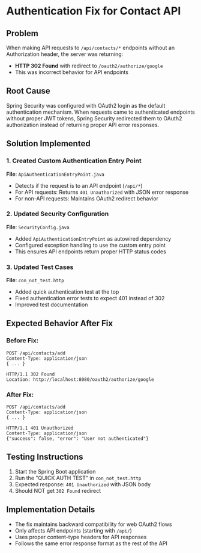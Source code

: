 # Authentication Fix for Contact API

## Problem
When making API requests to `/api/contacts/*` endpoints without an Authorization header, the server was returning:
- **HTTP 302 Found** with redirect to `/oauth2/authorize/google`
- This was incorrect behavior for API endpoints

## Root Cause
Spring Security was configured with OAuth2 login as the default authentication mechanism. When requests came to authenticated endpoints without proper JWT tokens, Spring Security redirected them to OAuth2 authorization instead of returning proper API error responses.

## Solution Implemented

### 1. Created Custom Authentication Entry Point
**File**: `ApiAuthenticationEntryPoint.java`
- Detects if the request is to an API endpoint (`/api/*`)
- For API requests: Returns `401 Unauthorized` with JSON error response
- For non-API requests: Maintains OAuth2 redirect behavior

### 2. Updated Security Configuration
**File**: `SecurityConfig.java`
- Added `ApiAuthenticationEntryPoint` as autowired dependency
- Configured exception handling to use the custom entry point
- This ensures API endpoints return proper HTTP status codes

### 3. Updated Test Cases
**File**: `con_not_test.http`
- Added quick authentication test at the top
- Fixed authentication error tests to expect 401 instead of 302
- Improved test documentation

## Expected Behavior After Fix

### Before Fix:
```http
POST /api/contacts/add
Content-Type: application/json
{ ... }

HTTP/1.1 302 Found
Location: http://localhost:8080/oauth2/authorize/google
```

### After Fix:
```http
POST /api/contacts/add
Content-Type: application/json
{ ... }

HTTP/1.1 401 Unauthorized
Content-Type: application/json
{"success": false, "error": "User not authenticated"}
```

## Testing Instructions
1. Start the Spring Boot application
2. Run the "QUICK AUTH TEST" in `con_not_test.http`
3. Expected response: `401 Unauthorized` with JSON body
4. Should NOT get `302 Found` redirect

## Implementation Details
- The fix maintains backward compatibility for web OAuth2 flows
- Only affects API endpoints (starting with `/api/`)
- Uses proper content-type headers for API responses
- Follows the same error response format as the rest of the API
